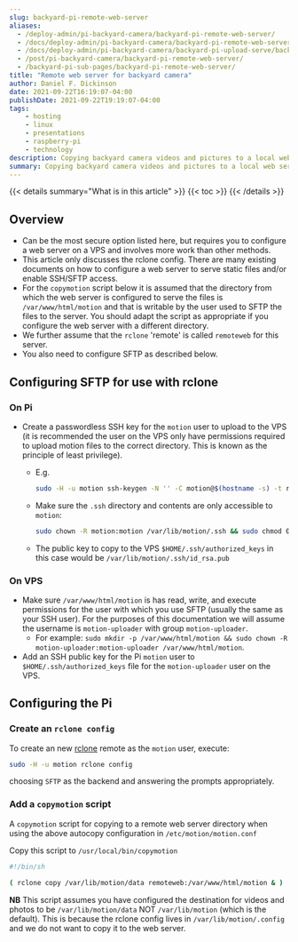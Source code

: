 ```yaml
---
slug: backyard-pi-remote-web-server
aliases:
  - /deploy-admin/pi-backyard-camera/backyard-pi-remote-web-server/
  - /docs/deploy-admin/pi-backyard-camera/backyard-pi-remote-web-server/
  - /docs/deploy-admin/pi-backyard-camera/backyard-pi-upload-serve/backyard-pi-remote-web-server/
  - /post/pi-backyard-camera/backyard-pi-remote-web-server/
  - /backyard-pi-sub-pages/backyard-pi-remote-web-server/
title: "Remote web server for backyard camera"
author: Daniel F. Dickinson
date: 2021-09-22T16:19:07-04:00
publishDate: 2021-09-22T19:19:07-04:00
tags:
    - hosting
    - linux
    - presentations
    - raspberry-pi
    - technology
description: Copying backyard camera videos and pictures to a local web server using rclone
summary: Copying backyard camera videos and pictures to a local web server using rclone
---
```


{{< details summary="What is in this article" >}}
{{< toc >}}
{{< /details >}}

## Overview

* Can be the most secure option listed here, but requires you to configure a web server on a VPS and involves more work than other methods.
* This article only discusses the rclone config. There are many existing documents on how to configure a web server to serve static files and/or enable SSH/SFTP access.
* For the ``copymotion`` script below it is assumed that the directory from which the web server is configured to serve the files is ``/var/www/html/motion`` and that is writable by the user used to SFTP the files to the server. You should adapt the script as appropriate if you configure the web server with a different directory.
* We further assume that the ``rclone`` 'remote' is called ``remoteweb`` for this server.
* You also need to configure SFTP as described below.

## Configuring SFTP for use with rclone

### On Pi

* Create a passwordless SSH key for the ``motion`` user to upload to the VPS (it is recommended the user on the VPS only have permissions required to upload motion files to the correct directory. This is known as the principle of least privilege).
  * E.g.

    ```bash
    sudo -H -u motion ssh-keygen -N '' -C motion@$(hostname -s) -t rsa
    ```

  * Make sure the ``.ssh`` directory and contents are only accessible to ``motion``:

    ```bash
    sudo chown -R motion:motion /var/lib/motion/.ssh && sudo chmod 0700 /var/lib/motion/.ssh
    ```

  * The public key to copy to the VPS ``$HOME/.ssh/authorized_keys`` in this case would be ``/var/lib/motion/.ssh/id_rsa.pub``

### On VPS

* Make sure ``/var/www/html/motion`` is has read, write, and execute permissions for the user with which you use SFTP (usually the same as your SSH user). For the purposes of this documentation we will assume the username is ``motion-uploader`` with group ``motion-uploader``.
  * For example: ``sudo mkdir -p /var/www/html/motion && sudo chown -R motion-uploader:motion-uploader /var/www/html/motion``.
* Add an SSH public key for the Pi ``motion`` user to ``$HOME/.ssh/authorized_keys`` file for the ``motion-uploader`` user on the VPS.

## Configuring the Pi

### Create an ``rclone config``

To create an new [rclone](https://rclone.org) remote as the ``motion`` user, execute:

```bash
sudo -H -u motion rclone config
```

choosing ``SFTP`` as the backend and answering the prompts appropriately.

### Add a ``copymotion`` script

A ``copymotion`` script for copying to a remote web server directory when using the above autocopy configuration in ``/etc/motion/motion.conf``

Copy this script to ``/usr/local/bin/copymotion``

```bash
#!/bin/sh

( rclone copy /var/lib/motion/data remoteweb:/var/www/html/motion & )
```

**NB** This script assumes you have configured the destination for videos and photos to be ``/var/lib/motion/data`` NOT ``/var/lib/motion`` (which is the default). This is because the rclone config lives in ``/var/lib/motion/.config`` and we do not want to copy it to the web server.

